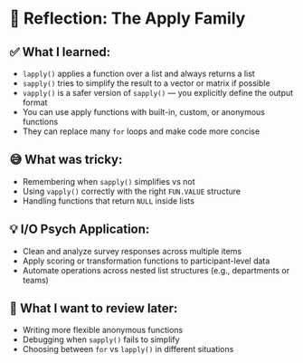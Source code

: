 # 🧠 Reflection: The Apply Family

## ✅ What I learned:
- `lapply()` applies a function over a list and always returns a list
- `sapply()` tries to simplify the result to a vector or matrix if possible
- `vapply()` is a safer version of `sapply()` — you explicitly define the output format
- You can use apply functions with built-in, custom, or anonymous functions
- They can replace many `for` loops and make code more concise

## 😅 What was tricky:
- Remembering when `sapply()` simplifies vs not
- Using `vapply()` correctly with the right `FUN.VALUE` structure
- Handling functions that return `NULL` inside lists

## 💡 I/O Psych Application:
- Clean and analyze survey responses across multiple items
- Apply scoring or transformation functions to participant-level data
- Automate operations across nested list structures (e.g., departments or teams)

## 🔁 What I want to review later:
- Writing more flexible anonymous functions
- Debugging when `sapply()` fails to simplify
- Choosing between `for` vs `lapply()` in different situations
